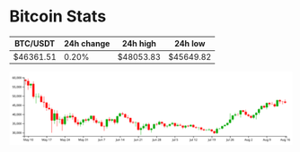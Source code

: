 # Bitcoin Stats

BTC/USDT|24h change|24h high|24h low|
|---|---|---|---|
|$46361.51|0.20%|$48053.83|$45649.82|

<img src="./chart.svg">
